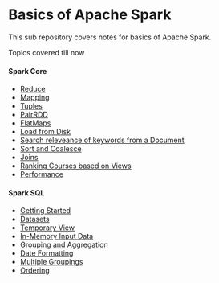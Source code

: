 # Basics of Apache Spark
This sub repository covers notes for basics of Apache Spark.

Topics covered till now
#### Spark Core
- [Reduce](https://github.com/akshaybahadur21/Emancipitaion-of-Apache-Spark/blob/master/Basics/src/main/java/SparkCore/_01_Reduce.java)
- [Mapping](https://github.com/akshaybahadur21/Emancipitaion-of-Apache-Spark/blob/master/Basics/src/main/java/SparkCore/_02_Mapping.java)
- [Tuples](https://github.com/akshaybahadur21/Emancipitaion-of-Apache-Spark/blob/master/Basics/src/main/java/SparkCore/_03_Tuples.java)
- [PairRDD](https://github.com/akshaybahadur21/Emancipitaion-of-Apache-Spark/blob/master/Basics/src/main/java/SparkCore/_04_PairRDD.java)
- [FlatMaps](https://github.com/akshaybahadur21/Emancipitaion-of-Apache-Spark/blob/master/Basics/src/main/java/SparkCore/_05_FlatMaps.java)
- [Load from Disk](https://github.com/akshaybahadur21/Emancipitaion-of-Apache-Spark/blob/master/Basics/src/main/java/SparkCore/_06_LoadFromDisk.java)
- [Search releveance of keywords from a Document](https://github.com/akshaybahadur21/Emancipitaion-of-Apache-Spark/blob/master/SparkCore/_07_KeywordRanking.java)
- [Sort and Coalesce](https://github.com/akshaybahadur21/Emancipitaion-of-Apache-Spark/blob/master/Basics/src/main/java/SparkCore/_08_SortAndCoalesce.java)
- [Joins](https://github.com/akshaybahadur21/Emancipitaion-of-Apache-Spark/blob/master/Basics/src/main/java/SparkCore/_09_Joins.java)
- [Ranking Courses based on Views](https://github.com/akshaybahadur21/Emancipitaion-of-Apache-Spark/blob/master/Basics/src/main/java/SparkCore/_10_RankingVideo.java)
- [Performance](https://github.com/akshaybahadur21/Emancipitaion-of-Apache-Spark/blob/master/Basics/src/main/java/SparkCore/_11_Performance.java)

#### Spark SQL
- [Getting Started](https://github.com/akshaybahadur21/Emancipitaion-of-Apache-Spark/blob/master/Basics/src/main/java/SparkSQL/_01_GettingStarted.java)
- [Datasets](https://github.com/akshaybahadur21/Emancipitaion-of-Apache-Spark/blob/master/Basics/src/main/java/SparkSQL/_02_Datasets.java)
- [Temporary View](https://github.com/akshaybahadur21/Emancipitaion-of-Apache-Spark/blob/master/Basics/src/main/java/SparkSQL/_03_TemporaryView.java)
- [In-Memory Input Data](https://github.com/akshaybahadur21/Emancipitaion-of-Apache-Spark/blob/master/Basics/src/main/java/SparkSQL/_04_InMemoryInputData.java)
- [Grouping and Aggregation](https://github.com/akshaybahadur21/Emancipitaion-of-Apache-Spark/blob/master/Basics/src/main/java/SparkSQL/_05_GroupingAndAggregation.java)
- [Date Formatting](https://github.com/akshaybahadur21/Emancipitaion-of-Apache-Spark/blob/master/Basics/src/main/java/SparkSQL/_06_DateFormatting.java)
- [Multiple Groupings](https://github.com/akshaybahadur21/Emancipitaion-of-Apache-Spark/blob/master/Basics/src/main/java/SparkSQL/_07_MultipleGroupings.java)
- [Ordering](https://github.com/akshaybahadur21/Emancipitaion-of-Apache-Spark/blob/master/Basics/src/main/java/SparkSQL/_08_Ordering.java)

